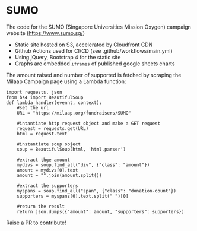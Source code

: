 
# SUMO

The code for the SUMO (Singapore Universities Mission Oxygen) campaign website (https://www.sumo.sg/)

 - Static site hosted on S3, accelerated by Cloudfront CDN
 - Github Actions used for CI/CD (see .github/workflows/main.yml)
 - Using jQuery, Bootstrap 4 for the static site
 - Graphs are embedded `iframes` of published google sheets charts

The amount raised and number of supported is fetched by scraping the Milaap Campaign page using a Lambda function:

    import requests, json
    from bs4 import BeautifulSoup
    def lambda_handler(evennt, context):
        #set the url
        URL = "https://milaap.org/fundraisers/SUMO"
    
	    #intantiate http request object and make a GET request
	    request = requests.get(URL)
	    html = request.text
	    
	    #instantiate soup object
	    soup = BeautifulSoup(html, 'html.parser')
	    
	    #extract thge amount
	    mydivs = soup.find_all("div", {"class": "amount"})
	    amount = mydivs[0].text
	    amount = "".join(amount.split())
	    
	    #extract the supporters
	    myspans = soup.find_all("span", {"class": "donation-count"})
	    supporters = myspans[0].text.split(" ")[0]
	    
	    #return the result
	    return json.dumps({"amount": amount, "supporters": supporters})

Raise a PR to contribute!